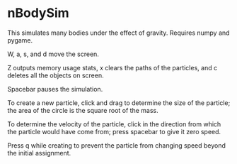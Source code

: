 # nBodySim

This simulates many bodies under the effect of gravity. Requires numpy and pygame.

W, a, s, and d move the screen.

Z outputs memory usage stats, x clears the paths of the particles, and c deletes all the objects on screen.

Spacebar pauses the simulation.

To create a new particle, click and drag to determine the size of the particle; the area of the circle is the square root of the mass.

To determine the velocity of the particle, click in the direction from which the particle would have come from; press spacebar to give it zero speed.

Press q while creating to prevent the particle from changing speed beyond the initial assignment.

